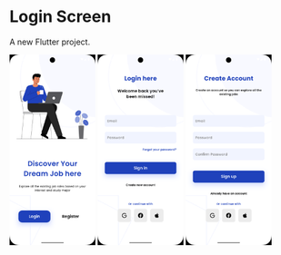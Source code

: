 # Login Screen

A new Flutter project.

<img src="assets/Screenshot_1747814326.png" width="30%">
<img src="assets/Screenshot_1747814330.png" width="30%">
<img src="assets/Screenshot_1747814333.png" width="30%">
